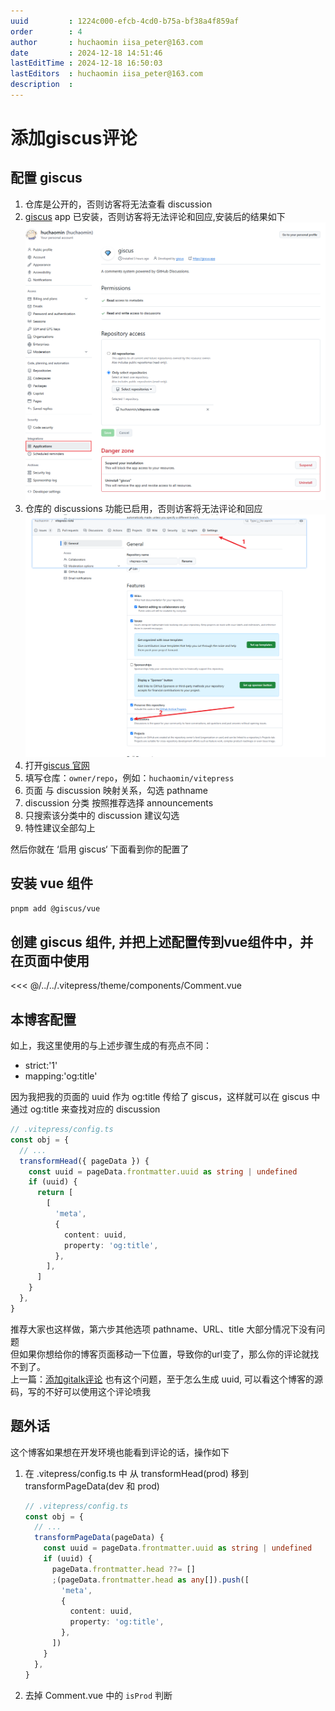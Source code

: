 ```yaml
---
uuid         : 1224c000-efcb-4cd0-b75a-bf38a4f859af
order        : 4
author       : huchaomin iisa_peter@163.com
date         : 2024-12-18 14:51:46
lastEditTime : 2024-12-18 16:50:03
lastEditors  : huchaomin iisa_peter@163.com
description  :
---
```


# 添加giscus评论

## 配置 giscus

1. 仓库是公开的，否则访客将无法查看 discussion
2. [giscus](https://github.com/apps/giscus) app 已安装，否则访客将无法评论和回应,安装后的结果如下
  ![giscus安装结果](./giscus安装结果.png)
3. 仓库的 discussions 功能已启用，否则访客将无法评论和回应
  ![discussions功能已启用](./discussions功能已启用.png)
4. 打开[giscus 官网](https://giscus.app/zh-CN)
5. 填写仓库：`owner/repo`，例如：`huchaomin/vitepress`
6. 页面 与 discussion 映射关系，勾选 pathname
7. discussion 分类 按照推荐选择 announcements
8. 只搜索该分类中的 discussion 建议勾选
9. 特性建议全部勾上

然后你就在 ‘启用 giscus‘ 下面看到你的配置了

## 安装 vue 组件

```bash
pnpm add @giscus/vue
```

## 创建 giscus 组件, 并把上述配置传到vue组件中，并在页面中使用

<<< @/../../.vitepress/theme/components/Comment.vue

## 本博客配置

如上，我这里使用的与上述步骤生成的有亮点不同：

- strict:'1'
- mapping:'og:title'

因为我把我的页面的 uuid 作为 og:title 传给了 giscus，这样就可以在 giscus 中通过 og:title 来查找对应的 discussion

```ts
// .vitepress/config.ts
const obj = {
  // ...
  transformHead({ pageData }) {
    const uuid = pageData.frontmatter.uuid as string | undefined
    if (uuid) {
      return [
        [
          'meta',
          {
            content: uuid,
            property: 'og:title',
          },
        ],
      ]
    }
  },
}
```

推荐大家也这样做，第六步其他选项 pathname、URL、title 大部分情况下没有问题<br>
但如果你想给你的博客页面移动一下位置，导致你的url变了，那么你的评论就找不到了。 <br>
上一篇：[添加gitalk评论](../添加gitalk评论/index.md) 也有这个问题，至于怎么生成 uuid, 可以看这个博客的源码，写的不好可以使用这个评论喷我

## 题外话

这个博客如果想在开发环境也能看到评论的话，操作如下

1. 在 .vitepress/config.ts 中 从 transformHead(prod) 移到 transformPageData(dev 和 prod)

    ```ts
    // .vitepress/config.ts
    const obj = {
      // ...
      transformPageData(pageData) {
        const uuid = pageData.frontmatter.uuid as string | undefined
        if (uuid) {
          pageData.frontmatter.head ??= []
          ;(pageData.frontmatter.head as any[]).push([
            'meta',
            {
              content: uuid,
              property: 'og:title',
            },
          ])
        }
      },
    }
    ```

2. 去掉 Comment.vue 中的 `isProd` 判断
